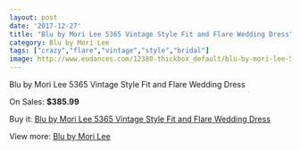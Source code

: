 ```yaml
---
layout: post
date: '2017-12-27'
title: "Blu by Mori Lee 5365 Vintage Style Fit and Flare Wedding Dress"
category: Blu by Mori Lee
tags: ["crazy","flare","vintage","style","bridal"]
image: http://www.eudances.com/12380-thickbox_default/blu-by-mori-lee-5365-vintage-style-fit-and-flare-wedding-dress.jpg
---
```

Blu by Mori Lee 5365 Vintage Style Fit and Flare Wedding Dress

On Sales: **$385.99**
<a href="https://www.eudances.com/en/blu-by-mori-lee/3838-blu-by-mori-lee-5365-vintage-style-fit-and-flare-wedding-dress.html"><amp-img layout="responsive" width="600" height="600" src="//www.eudances.com/12380-thickbox_default/blu-by-mori-lee-5365-vintage-style-fit-and-flare-wedding-dress.jpg" alt="Blu by Mori Lee 5365 Vintage Style Fit and Flare Wedding Dress 0" /></a>
<a href="https://www.eudances.com/en/blu-by-mori-lee/3838-blu-by-mori-lee-5365-vintage-style-fit-and-flare-wedding-dress.html"><amp-img layout="responsive" width="600" height="600" src="//www.eudances.com/12384-thickbox_default/blu-by-mori-lee-5365-vintage-style-fit-and-flare-wedding-dress.jpg" alt="Blu by Mori Lee 5365 Vintage Style Fit and Flare Wedding Dress 1" /></a>
<a href="https://www.eudances.com/en/blu-by-mori-lee/3838-blu-by-mori-lee-5365-vintage-style-fit-and-flare-wedding-dress.html"><amp-img layout="responsive" width="600" height="600" src="//www.eudances.com/12383-thickbox_default/blu-by-mori-lee-5365-vintage-style-fit-and-flare-wedding-dress.jpg" alt="Blu by Mori Lee 5365 Vintage Style Fit and Flare Wedding Dress 2" /></a>
<a href="https://www.eudances.com/en/blu-by-mori-lee/3838-blu-by-mori-lee-5365-vintage-style-fit-and-flare-wedding-dress.html"><amp-img layout="responsive" width="600" height="600" src="//www.eudances.com/12382-thickbox_default/blu-by-mori-lee-5365-vintage-style-fit-and-flare-wedding-dress.jpg" alt="Blu by Mori Lee 5365 Vintage Style Fit and Flare Wedding Dress 3" /></a>
<a href="https://www.eudances.com/en/blu-by-mori-lee/3838-blu-by-mori-lee-5365-vintage-style-fit-and-flare-wedding-dress.html"><amp-img layout="responsive" width="600" height="600" src="//www.eudances.com/12381-thickbox_default/blu-by-mori-lee-5365-vintage-style-fit-and-flare-wedding-dress.jpg" alt="Blu by Mori Lee 5365 Vintage Style Fit and Flare Wedding Dress 4" /></a>

Buy it: [Blu by Mori Lee 5365 Vintage Style Fit and Flare Wedding Dress](https://www.eudances.com/en/blu-by-mori-lee/3838-blu-by-mori-lee-5365-vintage-style-fit-and-flare-wedding-dress.html "Blu by Mori Lee 5365 Vintage Style Fit and Flare Wedding Dress")

View more: [Blu by Mori Lee](https://www.eudances.com/en/39-blu-by-mori-lee "Blu by Mori Lee")